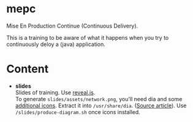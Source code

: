 mepc
====

Mise En Production Continue (Continuous Delivery).

This is a training to be aware of what it happens when you try to continuously deloy a (java) application.

Content
=======

- **slides**  
Slides of training. Use [reveal.js](http://lab.hakim.se/reveal-js/).  
To generate `slides/assets/network.png`, you'll need dia and some [additional icons](http://blog.admin-linux.org/wp-content/uploads/2010/04/dia_network_by_fi.zip). Extract it into `/usr/share/dia`. ([Source article](http://blog.admin-linux.org/logiciels-libres/schema-architecture-reseaux-sous-gnu-linux)). Use `/slides/produce-diagram.sh` once icons installed.
